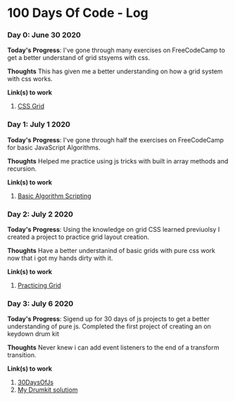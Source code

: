 # 100 Days Of Code - Log

### Day 0: June 30 2020

**Today's Progress**: I've gone through many exercises on FreeCodeCamp to get a better understand of grid stsyems with css.

**Thoughts** This has given me a better understanding on how a grid system with css works.

**Link(s) to work**
1. [CSS Grid](https://www.freecodecamp.org/learn/responsive-web-design/css-grid/)

### Day 1: July 1 2020

**Today's Progress**: I've gone through half the exercises on FreeCodeCamp for basic JavaScript Algorithms.

**Thoughts** Helped me practice using js tricks with built in array methods and recursion.

**Link(s) to work**
1. [Basic Algorithm Scripting](https://www.freecodecamp.org/learn/javascript-algorithms-and-data-structures/basic-algorithm-scripting/)

### Day 2: July 2 2020

**Today's Progress**: Using the knowledge on grid CSS learned previuolsy I created a project to practice grid layout creation. 

**Thoughts** Have a better understanind of basic grids with pure css work now that i got my hands dirty with it.

**Link(s) to work**
1. [Practicing Grid](https://github.com/et-nat1995/Practice-grid/tree/master)

### Day 3: July 6 2020

**Today's Progress**: Sigend up for 30 days of js projects to get a better understanding of pure js. Completed the first project of creating an on keydown drum kit

**Thoughts** Never knew i can add event listeners to the end of a transform transition.

**Link(s) to work**
1. [30DaysOfJs](https://javascript30.com/)
2. [My Drumkit solutiom](https://github.com/et-nat1995/JavaScript30/blob/tamir/01%20-%20JavaScript%20Drum%20Kit/index-START.html)
